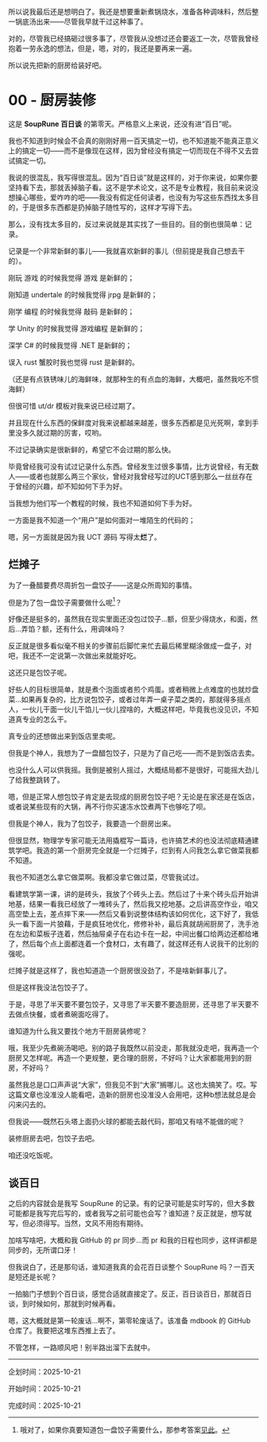 所以说我最后还是想明白了。我还是想要重新煮锅烧水，准备各种调味料，然后整一锅底汤出来――尽管我早就干过这种事了。

对的，尽管我已经搞砸过很多事了，尽管我从没想过还会要返工一次，尽管我曾经抱着一劳永逸的想法，但是，嗯，对的，我还是要再来一遍。

所以说先把新的厨房给装好吧。

# 00 - 厨房装修

这是 **SoupRune 百日谈** 的第零天。严格意义上来说，还没有进“百日”呢。

我也不知道到时候会不会真的刚刚好用一百天搞定一切，也不知道能不能真正意义上的搞定一切――而不是像现在这样，因为曾经没有搞定一切而现在不得不又去尝试搞定一切。

我说的很混乱，我写得很混乱。因为“百日谈”就是这样的，对于你来说，如果你要坚持看下去，那就丢掉脑子看。这不是学术论文，这不是专业教程，我目前来说没想操心哪些，爱咋咋的吧――我没有假定任何读者，也没有为写这些东西找太多目的，于是很多东西都是扔掉脑子随性写的，这样才写得下去。

那么，没有找太多目的，反过来说就是其实找了一些目的。目的倒也很简单：记录。

记录是一个非常新鲜的事儿――我就喜欢新鲜的事儿（但前提是我自己想去干的）。

刚玩 游戏 的时候我觉得 游戏 是新鲜的；

刚知道 undertale 的时候我觉得 jrpg 是新鲜的；

刚学 编程 的时候我觉得 敲码 是新鲜的；

学 Unity 的时候我觉得 游戏编程 是新鲜的；

深学 C# 的时候我觉得 .NET 是新鲜的；

误入 rust 蟹胶时我也觉得 rust 是新鲜的。

（还是有点铁锈味儿的海鲜味，就那种生的有点血的海鲜，大概吧，虽然我吃不惯海鲜）

但很可惜 ut/dr 模板对我来说已经过期了。

并且现在什么东西的保鲜度对我来说都越来越差，很多东西都是见光死啊，拿到手里没多久就过期的厉害，哎哟。

不过记录确实是很新鲜的，希望它不会过期的那么快。

毕竟曾经我可没有试过记录什么东西。曾经发生过很多事情，比方说曾经，有无数人――或者也就那么两三个家伙，曾经对我曾经写过的UCT感到那么一丝丝存在于曾经的兴趣，却不知如何下手为好。

当我想为他们写一个教程的时候，我也不知道如何下手为好。

一方面是我不知道一个“用户”是如何面对一堆陌生的代码的；

嗯，另一方面就是因为我 UCT 源码 写得太**烂**了。

## 烂摊子

为了一叠醋要费尽周折包一盘饺子――这是众所周知的事情。

但是为了包一盘饺子需要做什么呢[^1]？

好像还是挺多的，虽然我在现实里面还没包过饺子...额，但至少得烧水，和面，然后...弄馅？额，还有什么，用调味吗？

反正就是很多看似毫不相关的步骤前后脚忙来忙去最后稀里糊涂做成一盘子，对吧，我还不一定说第一次做出来就能好吃。

这还只是包饺子呢。

好些人的目标很简单，就是煮个泡面或者煎个鸡蛋。或者稍微上点难度的也就炒盘菜...如果再复杂的，比方说包饺子，或者过年弄一桌子菜之类的，那就得多摇点人，一伙儿干面一伙儿干馅儿一伙儿捏啥的，大概这样吧，毕竟我也没见识，不知道真专业的怎么干。

真专业的还想做出来到饭店里卖呢。

但我是个神人，我想为了一盘醋包饺子，只是为了自己吃――而不是到饭店去卖。

也没什么人可以供我摇。我倒是被别人摇过，大概结局都不是很好，可能摇大劲儿了给我整跳转了。

嗯，但是正常人想包饺子肯定是去现成的厨房包饺子吧？无论是在家还是在饭店，或者说某些现有的大锅，再不行你买速冻水饺煮两下也够吃了呗。

但我是个神人，我为了包饺子，我要造一个厨房出来。

但很显然，物理学专家可能无法用撬棍写一篇诗，也许搞艺术的也没法彻底精通建筑学吧。我造的第一个厨房完全就是一个烂摊子，烂到有人问我怎么拿它做菜我都不知道。

我也不知道怎么拿它做菜啊。我都没拿它做过菜，尽管我试过。

看建筑学第一课，讲的是砖头，我放了个砖头上去。然后过了十来个砖头后开始讲地基，结果一看我已经放了一堆砖头了，然后我又挖地基。之后讲高空作业，咱又高空垫上去，差点摔下来――然后又看到说整体结构该如何优化，这下好了，我低头一看下面一片狼藉，于是疯狂地优化，修修补补，最后真就胡闹厨房了，洗手池在左边和菜板子连着，然后抽屉桌子在右边卡在一起，中间出餐口给两边还都给堵了，然后每个点上面都连着一个食材口，太有趣了，就这样还有人说我干的比别的强呢。

烂摊子就是这样了，我也知道造一个厨房很没劲了，不是啥新鲜事儿了。

但是这样我没法包饺子了。

于是，寻思了半天要不要包饺子，又寻思了半天要不要造厨房，还寻思了半天要不去做点快餐，或者煮碗面吃得了。

谁知道为什么我又要找个地方干厨房装修呢？

哦，我至少先煮碗汤喝吧。别的路子我既然以前没走，那我就没走吧，我再造一个厨房又怎样呢。再造一个更规整，更合理的厨房，不好吗？让大家都能用到的厨房，不好吗？

虽然我总是口口声声说“大家”，但我见不到“大家”搁哪儿。这也太搞笑了。哎。写这篇文章也没准没人能看吧，造新的厨房也没准没人会用吧，这种b想法就总是会闪来闪去的。

但我说――既然石头塔上面扔火球的都能去敲代码，那咱又有啥不能做的呢？

装修厨房去吧，包饺子去吧。

咱还没吃饭呢。

## 谈百日

之后的内容就会是我写 SoupRune 的记录。有的记录可能是实时写的，但大多数可能都是我写完后写的，或者我写之前可能也会写？谁知道？反正就是，想写就写，但必须得写。当然，文风不用抱有期待。

加啥写啥吧，大概和我 GitHub 的 pr 同步...而 pr 和我的日程也同步，这样讲都是同步的，无所谓口牙！

但我说白了，还是那句话，谁知道我真的会花百日谈整个 SoupRune 吗？一百天是短还是长呢？

一拍脑门子想到个百日谈，感觉合适就直接定了。反正，百日谈百日，那就百日谈，到时候如何，那就到时候再看。

嗯，这大概就是第一轮废话...啊不，第零轮废话了。该准备 mdbook 的 GitHub 仓库了。我要把这堆东西推上去了。

不管怎样，一路顺风吧！别半路出溜下去就中。

---

企划时间：2025-10-21

开始时间：2025-10-21

完成时间：2025-10-21


[^1]: 哦对了，如果你真要知道包一盘饺子需要什么，那参考答案[见此](https://github.com/Anduin2017/HowToCook/blob/master/dishes%2Fstaple%2F%E6%89%8B%E5%B7%A5%E6%B0%B4%E9%A5%BA.md)。
